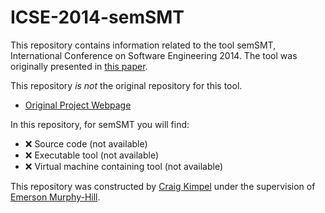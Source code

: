 # ICSE-2014-semSMT

This repository contains information related to the tool semSMT, International Conference on Software Engineering 2014. 
The tool was originally presented in [this paper](http://doi.acm.org/10.1145/2591062.2591072).

This repository *is not* the original repository for this tool.
* [Original Project Webpage](http://home.engineering.iastate.edu/~anhnt/Research/StaTran/)

In this repository, for semSMT you will find:
* :x: Source code (not available)
* :x: Executable tool (not available)
* :x: Virtual machine containing tool (not available)

This repository was constructed by [Craig Kimpel](https://github.com/cskimpel) under the supervision of [Emerson Murphy-Hill](https://github.com/CaptainEmerson). 
